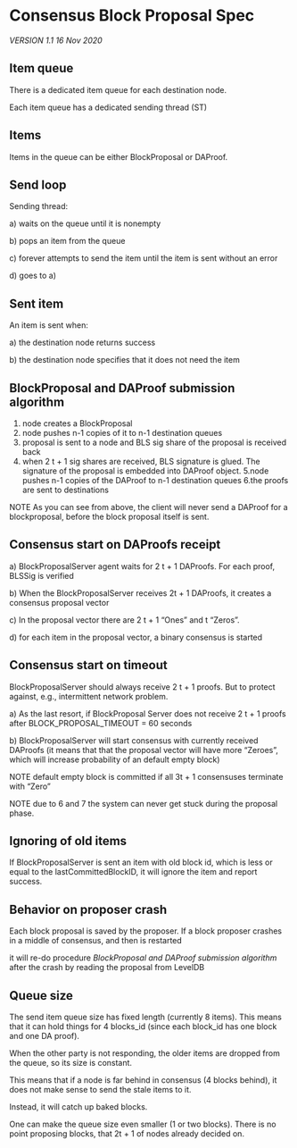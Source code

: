 # Consensus Block Proposal Spec

*VERSION 1.1 16 Nov 2020* 

## Item queue
There is a  dedicated item queue for each destination node.

Each item queue has a dedicated sending thread (ST)

## Items
Items in the queue can be either BlockProposal or DAProof.

## Send loop
Sending thread:

a) waits on the queue until it is nonempty

b) pops an item from the queue

c) forever attempts to send the item until the item is sent without an error

d) goes to a)

## Sent item
An item is sent when:

   a) the destination node returns success

   b) the destination node specifies that it does not need the item 


## BlockProposal and DAProof submission algorithm
 

   1. node creates a BlockProposal
   2. node pushes n-1 copies of it to n-1 destination queues
   3. proposal is sent to a node and BLS sig share of the proposal is received back
   4. when 2 t + 1  sig shares are received, BLS signature is glued.  The signature of the proposal is embedded into DAProof object.
   5.node pushes n-1 copies of the DAProof to n-1 destination queues
   6.the proofs are sent to destinations
    
   NOTE As you can see from above, the client will never send a DAProof for a blockproposal, before the block proposal itself is sent.

## Consensus start on DAProofs receipt
 
   a) BlockProposalServer agent waits for 2 t + 1 DAProofs. For  each proof, BLSSig is verified

   b) When the BlockProposalServer receives 2t + 1 DAProofs, it creates a consensus proposal vector

   c) In the proposal vector there are 2 t + 1  “Ones” and t “Zeros”.

   d) for each item in the proposal vector, a binary consensus is started

## Consensus start on timeout
 
BlockProposalServer should always receive 2 t + 1 proofs. But to protect against, e.g., intermittent network problem.

a) As the last resort, if BlockProposal Server does not receive 2 t + 1 proofs after BLOCK_PROPOSAL_TIMEOUT = 60 seconds

b) BlockProposalServer will start consensus with currently received DAProofs (it means that that the proposal vector will have more “Zeroes”, which will increase probability of an default empty block)

NOTE default empty block is committed if all 3t + 1 consensuses terminate with “Zero”

NOTE due to 6 and 7 the system can never get stuck during the proposal phase.

## Ignoring of old items
 
If BlockProposalServer is sent an item with old block id, which is  less or equal to the lastCommittedBlockID, it will ignore the item and report success.

## Behavior on proposer crash
 
Each block proposal is saved by the proposer. If a block proposer crashes in a middle of consensus, and then is restarted

it will re-do procedure *BlockProposal and DAProof submission algorithm* after the crash by reading the proposal from LevelDB

## Queue size
The send item queue size has fixed length (currently 8 items). This means that  it can hold things for 4 blocks_id (since each block_id has one block and one DA proof).

When the other party is not responding, the older items are dropped from the queue, so its size is constant.

This means that if a node is far behind in consensus (4 blocks behind), it does not make sense to send the stale items to it. 

Instead, it will catch up baked blocks.

One can  make the queue size even smaller (1 or two blocks).  There is no point proposing blocks, that 2t + 1 of nodes already decided on. 


